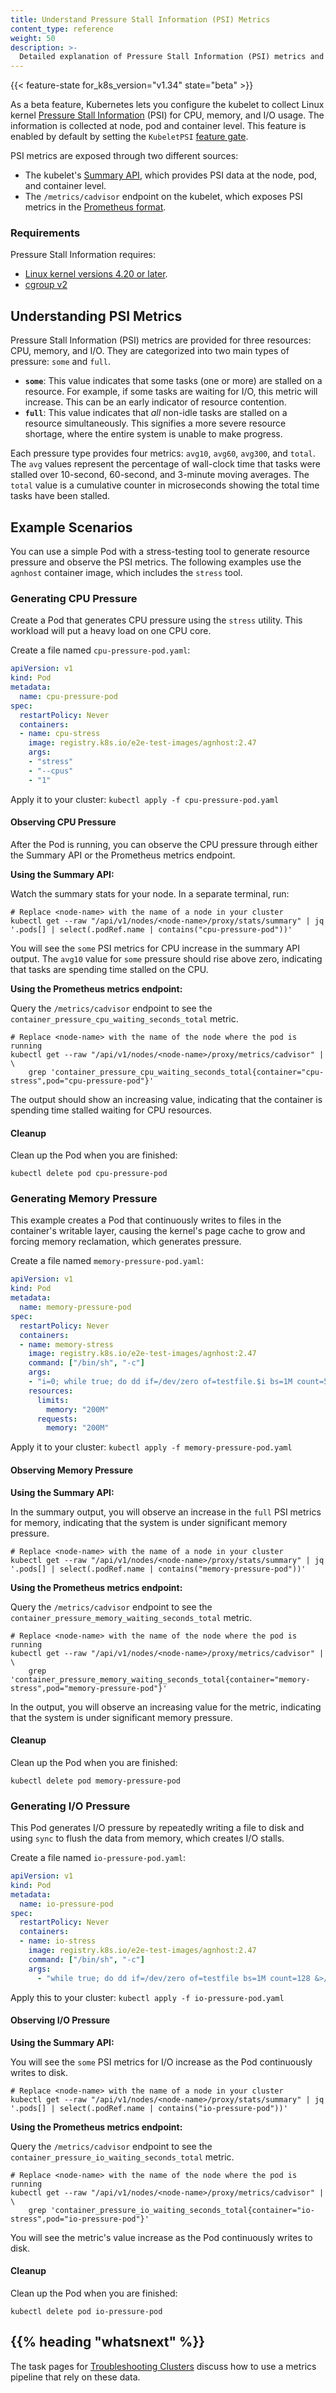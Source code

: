 ```yaml
---
title: Understand Pressure Stall Information (PSI) Metrics
content_type: reference
weight: 50
description: >-
  Detailed explanation of Pressure Stall Information (PSI) metrics and how to use them to identify resource pressure in Kubernetes.
---
```


<!-- overview -->

{{< feature-state for_k8s_version="v1.34" state="beta" >}}

As a beta feature, Kubernetes lets you configure the kubelet to collect Linux kernel
[Pressure Stall Information](https://docs.kernel.org/accounting/psi.html)
(PSI) for CPU, memory, and I/O usage. The information is collected at node, pod and container level.
This feature is enabled by default by setting the `KubeletPSI` [feature gate](/docs/reference/command-line-tools-reference/feature-gates/).

PSI metrics are exposed through two different sources:
- The kubelet's [Summary API](/docs/reference/config-api/kubelet-stats.v1alpha1/), which provides PSI data at the node, pod, and container level.
- The `/metrics/cadvisor` endpoint on the kubelet, which exposes PSI metrics in the [Prometheus format](/docs/concepts/cluster-administration/system-metrics#psi-metrics).

### Requirements

Pressure Stall Information requires:

- [Linux kernel versions 4.20 or later](/docs/reference/node/kernel-version-requirements#requirements-psi).
- [cgroup v2](/docs/concepts/architecture/cgroups)

<!-- body -->

## Understanding PSI Metrics

Pressure Stall Information (PSI) metrics are provided for three resources: CPU, memory, and I/O. They are categorized into two main types of pressure: `some` and `full`.

*   **`some`**: This value indicates that some tasks (one or more) are stalled on a resource. For example, if some tasks are waiting for I/O, this metric will increase. This can be an early indicator of resource contention.
*   **`full`**: This value indicates that *all* non-idle tasks are stalled on a resource simultaneously. This signifies a more severe resource shortage, where the entire system is unable to make progress.

Each pressure type provides four metrics: `avg10`, `avg60`, `avg300`, and `total`. The `avg` values represent the percentage of wall-clock time that tasks were stalled over 10-second, 60-second, and 3-minute moving averages. The `total` value is a cumulative counter in microseconds showing the total time tasks have been stalled.

## Example Scenarios

You can use a simple Pod with a stress-testing tool to generate resource pressure and observe the PSI metrics. The following examples use the `agnhost` container image, which includes the `stress` tool.

### Generating CPU Pressure

Create a Pod that generates CPU pressure using the `stress` utility. This workload will put a heavy load on one CPU core.

Create a file named `cpu-pressure-pod.yaml`:
```yaml
apiVersion: v1
kind: Pod
metadata:
  name: cpu-pressure-pod
spec:
  restartPolicy: Never
  containers:
  - name: cpu-stress
    image: registry.k8s.io/e2e-test-images/agnhost:2.47
    args:
    - "stress"
    - "--cpus"
    - "1"
```

Apply it to your cluster: `kubectl apply -f cpu-pressure-pod.yaml`

#### Observing CPU Pressure

After the Pod is running, you can observe the CPU pressure through either the Summary API or the Prometheus metrics endpoint.

**Using the Summary API:**

Watch the summary stats for your node. In a separate terminal, run:
```shell
# Replace <node-name> with the name of a node in your cluster
kubectl get --raw "/api/v1/nodes/<node-name>/proxy/stats/summary" | jq '.pods[] | select(.podRef.name | contains("cpu-pressure-pod"))'
```
You will see the `some` PSI metrics for CPU increase in the summary API output. The `avg10` value for `some` pressure should rise above zero, indicating that tasks are spending time stalled on the CPU.

**Using the Prometheus metrics endpoint:**

Query the `/metrics/cadvisor` endpoint to see the `container_pressure_cpu_waiting_seconds_total` metric.
```shell
# Replace <node-name> with the name of the node where the pod is running
kubectl get --raw "/api/v1/nodes/<node-name>/proxy/metrics/cadvisor" | \
    grep 'container_pressure_cpu_waiting_seconds_total{container="cpu-stress",pod="cpu-pressure-pod"}'
```
The output should show an increasing value, indicating that the container is spending time stalled waiting for CPU resources.

#### Cleanup

Clean up the Pod when you are finished:
```shell
kubectl delete pod cpu-pressure-pod
```

### Generating Memory Pressure

This example creates a Pod that continuously writes to files in the container's writable layer, causing the kernel's page cache to grow and forcing memory reclamation, which generates pressure.

Create a file named `memory-pressure-pod.yaml`:
```yaml
apiVersion: v1
kind: Pod
metadata:
  name: memory-pressure-pod
spec:
  restartPolicy: Never
  containers:
  - name: memory-stress
    image: registry.k8s.io/e2e-test-images/agnhost:2.47
    command: ["/bin/sh", "-c"]
    args:
    - "i=0; while true; do dd if=/dev/zero of=testfile.$i bs=1M count=50 &>/dev/null; i=$(((i+1)%5)); sleep 0.1; done"
    resources:
      limits:
        memory: "200M"
      requests:
        memory: "200M"
```

Apply it to your cluster: `kubectl apply -f memory-pressure-pod.yaml`

#### Observing Memory Pressure

**Using the Summary API:**

In the summary output, you will observe an increase in the `full` PSI metrics for memory, indicating that the system is under significant memory pressure.
```shell
# Replace <node-name> with the name of a node in your cluster
kubectl get --raw "/api/v1/nodes/<node-name>/proxy/stats/summary" | jq '.pods[] | select(.podRef.name | contains("memory-pressure-pod"))'
```

**Using the Prometheus metrics endpoint:**

Query the `/metrics/cadvisor` endpoint to see the `container_pressure_memory_waiting_seconds_total` metric.
```shell
# Replace <node-name> with the name of the node where the pod is running
kubectl get --raw "/api/v1/nodes/<node-name>/proxy/metrics/cadvisor" | \
    grep 'container_pressure_memory_waiting_seconds_total{container="memory-stress",pod="memory-pressure-pod"}'
```
In the output, you will observe an increasing value for the metric, indicating that the system is under significant memory pressure.

#### Cleanup

Clean up the Pod when you are finished:
```shell
kubectl delete pod memory-pressure-pod
```

### Generating I/O Pressure

This Pod generates I/O pressure by repeatedly writing a file to disk and using `sync` to flush the data from memory, which creates I/O stalls.

Create a file named `io-pressure-pod.yaml`:
```yaml
apiVersion: v1
kind: Pod
metadata:
  name: io-pressure-pod
spec:
  restartPolicy: Never
  containers:
  - name: io-stress
    image: registry.k8s.io/e2e-test-images/agnhost:2.47
    command: ["/bin/sh", "-c"]
    args:
      - "while true; do dd if=/dev/zero of=testfile bs=1M count=128 &>/dev/null; sync; rm testfile &>/dev/null; done"
```

Apply this to your cluster: `kubectl apply -f io-pressure-pod.yaml`

#### Observing I/O Pressure

**Using the Summary API:**

You will see the `some` PSI metrics for I/O increase as the Pod continuously writes to disk.
```shell
# Replace <node-name> with the name of a node in your cluster
kubectl get --raw "/api/v1/nodes/<node-name>/proxy/stats/summary" | jq '.pods[] | select(.podRef.name | contains("io-pressure-pod"))'
```

**Using the Prometheus metrics endpoint:**

Query the `/metrics/cadvisor` endpoint to see the `container_pressure_io_waiting_seconds_total` metric.
```shell
# Replace <node-name> with the name of the node where the pod is running
kubectl get --raw "/api/v1/nodes/<node-name>/proxy/metrics/cadvisor" | \
    grep 'container_pressure_io_waiting_seconds_total{container="io-stress",pod="io-pressure-pod"}'
```
You will see the metric's value increase as the Pod continuously writes to disk.

#### Cleanup

Clean up the Pod when you are finished:
```shell
kubectl delete pod io-pressure-pod
```

## {{% heading "whatsnext" %}}

The task pages for [Troubleshooting Clusters](/docs/tasks/debug/debug-cluster/) discuss
how to use a metrics pipeline that rely on these data.
